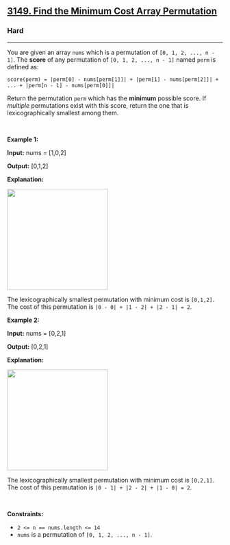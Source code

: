 <h2><a href="https://leetcode.com/problems/find-the-minimum-cost-array-permutation/">3149. Find the Minimum Cost Array Permutation</a></h2><h3>Hard</h3><hr><p>You are given an array <code>nums</code> which is a <span data-keyword="permutation">permutation</span> of <code>[0, 1, 2, ..., n - 1]</code>. The <strong>score</strong> of any permutation of <code>[0, 1, 2, ..., n - 1]</code> named <code>perm</code> is defined as:</p>

<p><code>score(perm) = |perm[0] - nums[perm[1]]| + |perm[1] - nums[perm[2]]| + ... + |perm[n - 1] - nums[perm[0]]|</code></p>

<p>Return the permutation <code>perm</code> which has the <strong>minimum</strong> possible score. If <em>multiple</em> permutations exist with this score, return the one that is <span data-keyword="lexicographically-smaller-array">lexicographically smallest</span> among them.</p>

<p>&nbsp;</p>
<p><strong class="example">Example 1:</strong></p>

<div class="example-block">
<p><strong>Input:</strong> <span class="example-io">nums = [1,0,2]</span></p>

<p><strong>Output:</strong> <span class="example-io">[0,1,2]</span></p>

<p><strong>Explanation:</strong></p>

<p><strong><img alt="" src="https://assets.leetcode.com/uploads/2024/04/04/example0gif.gif" style="width: 235px; height: 235px;" /></strong></p>

<p>The lexicographically smallest permutation with minimum cost is <code>[0,1,2]</code>. The cost of this permutation is <code>|0 - 0| + |1 - 2| + |2 - 1| = 2</code>.</p>
</div>

<p><strong class="example">Example 2:</strong></p>

<div class="example-block">
<p><strong>Input:</strong> <span class="example-io">nums = [0,2,1]</span></p>

<p><strong>Output:</strong> <span class="example-io">[0,2,1]</span></p>

<p><strong>Explanation:</strong></p>

<p><strong><img alt="" src="https://assets.leetcode.com/uploads/2024/04/04/example1gif.gif" style="width: 235px; height: 235px;" /></strong></p>

<p>The lexicographically smallest permutation with minimum cost is <code>[0,2,1]</code>. The cost of this permutation is <code>|0 - 1| + |2 - 2| + |1 - 0| = 2</code>.</p>
</div>

<p>&nbsp;</p>
<p><strong>Constraints:</strong></p>

<ul>
	<li><code>2 &lt;= n == nums.length &lt;= 14</code></li>
	<li><code>nums</code> is a permutation of <code>[0, 1, 2, ..., n - 1]</code>.</li>
</ul>
